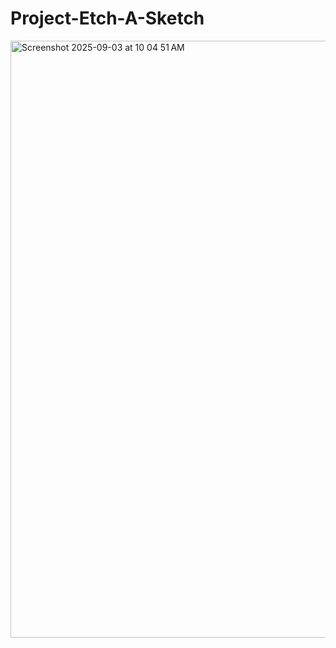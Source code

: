 # Project-Etch-A-Sketch
<img width="1088" height="955" alt="Screenshot 2025-09-03 at 10 04 51 AM" src="https://github.com/user-attachments/assets/06306419-2230-4671-938f-3d98e3e05985" />
